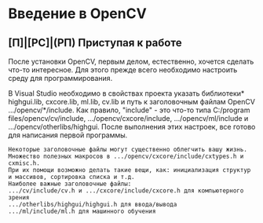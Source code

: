 # Введение в OpenCV
## [П]|[РС]|(РП) Приступая к работе

После установки OpenCV, первым делом, естественно, хочется сделать что-то интересное. Для этого прежде всего необходимо настроить среду для программирования.

В Visual Studio необходимо в свойствах проекта указать библиотеки* highgui.lib, cxcore.lib, ml.lib, cv.lib и путь к заголовочным файлам OpenCV .../opencv/*/include. Как правило, "include" - это что-то типа C:/program files/opencv/cv/include, .../opencv/cxcore/include, .../opencv/ml/include и .../opencv/otherlibs/highgui. После выполнения этих настроек, все готово для написания первой программы.

	Некоторые заголовочные файлы могут существенно облегчить вашу жизнь. 
	Множество полезных макросов в .../opencv/cxcore/include/cxtypes.h и cxmisc.h. 
	При их помощи возможно делать такие вещи, как: инициализация структур и массивов, сортировка списка и т.д. 
	Наиболее важные заголовочные файлы: 
	.../cv/include/cv.h и .../cxcore/include/cxcore.h для компьютерного зрения
	.../otherlibs/highgui/highgui.h для ввода/вывода
	.../ml/include/ml.h для машинного обучения
